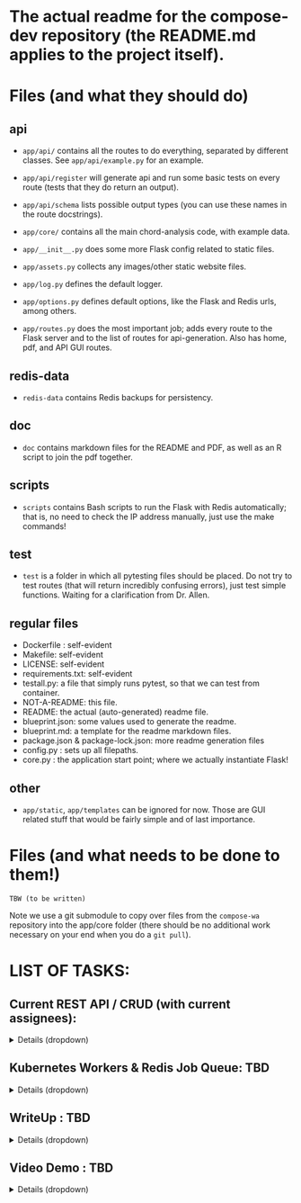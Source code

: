 # The actual readme for the compose-dev repository (the README.md applies to the project itself).


# Files (and what they should do)
## api
- `app/api/` contains all the routes to do everything, separated by different classes. See `app/api/example.py` for an example.
 - `app/api/register` will generate api and run some basic tests on every route (tests that they do return an output).
 - `app/api/schema` lists possible output types (you can use these names in the route docstrings).
- `app/core/` contains all the main chord-analysis code, with example data.

- `app/__init__.py` does some more Flask config related to static files.
- `app/assets.py` collects any images/other static website files.
- `app/log.py` defines the default logger.
- `app/options.py` defines default options, like the Flask and Redis urls, among others.
- `app/routes.py` does the most important job; adds every route to the Flask server and to the list of routes for api-generation. Also has home, pdf, and API GUI routes.
## redis-data
 - `redis-data` contains Redis backups for persistency.

## doc
 -  `doc` contains markdown files for the README and PDF, as well as an R script to join the pdf together.

## scripts
 - `scripts` contains Bash scripts to run the Flask with Redis automatically; that is, no need to check the IP address manually, just use the make commands!

## test
- `test` is a folder in which all pytesting files should be placed. Do not try to test routes (that will return incredibly confusing errors), just test simple functions. Waiting for a clarification from Dr. Allen.

## regular files
- Dockerfile :  self-evident
- Makefile: self-evident
- LICENSE: self-evident
- requirements.txt: self-evident
- testall.py: a file that simply runs pytest, so that we can test from container.
- NOT-A-README:  this file.
- README: the actual (auto-generated) readme file.
- blueprint.json: some values used to generate the readme.
- blueprint.md: a template for the readme markdown files.
- package.json & package-lock.json: more readme generation files
- config.py : sets up all filepaths.
- core.py :  the application start point; where we actually instantiate Flask!


## other
 - `app/static`, `app/templates` can be ignored for now. Those are GUI related stuff that would be fairly simple and of last importance.

# Files (and what needs to be done to them!)

```
TBW (to be written)
```

Note we use a git submodule to copy over files from the `compose-wa` repository into the app/core folder (there should be no additional work necessary on your end when you do a `git pull`).

# LIST OF TASKS:

## Current REST API / CRUD (with current assignees):

<details>
<summary>Details (dropdown)</summary>

### [@Akhil]:
#### A Redis database will be used to store the following data: (example objects can be found in `\app\core\midi`, `\app\core\chord-progressions`, `\app\core\sf2\`)
##### Immutable data packaged with the application (will be in `db=0`):
- Array: a table of chords, each with their corresponding emotion vector.
- Array: a (matrix) table of chord-modulations, each with their resulting emotion vector.
- Floats: a set of parameters describing the relation between the resultant emotional value and the individual chord / chord-modulations. (Any necessary parameters for the theoretical model will be stored here.)
##### Fields  (can have multiple items) (will be in `db=1`):
- Song Object
 - MusicPy: A song object stored in the default musicpy object via pickling.
  - Examples provided, CRUD amenable.
 - Chord Progression: A chord progression stored as a list of dictionaries, with chord names and lengths.
  - Examples provided, CRUD amenable.
- Emotion Object : An emotion object storing the overall emotion vector, as well as the emotion vector time-series (matrix).
- Examples provided (will be automatically generated), CRUD amenable.
- SF2: A couple of instrument files will be provided for playing songs. 
 - Examples provided, immutable.

### [@Anneris & @David]:
#### Generic CRUD operations will be performed on the database as follows:
##### Create a song / chord-progression field in the database
- via an uploaded MIDI file or a chord-progression JSON input
##### Read out song / chord-progression parameters as JSON, which include:
- BPM (a list of dictionaries so as to include time-changes)
- Total number of chords
- Chord types (a list of strings)
- Total number of notes
- Notes (a list of strings)
- Note Intervals (a list of floats)
- An overall emotion vector calculated theoretically
- An overall emotion vector calculated by comparison to known songs
- An instantaneous emotion vector time series (a matrix) calculated theoretically
- An instantaneous emotion vector time series (a matrix) calculated by comparison to known songs 
##### Update all song / chord-progression parameters described above.
##### Delete a song / chord-progression field from the database.

### [@Akhil]:
#### Analysis / Other Routes (output will be in `db=2`):
- A plot of the instantaneous emotion vector time series (a matrix) calculated theoretically
- A plot of the instantaneous emotion vector time series (a matrix) calculated by comparison to known songs
- A plot of related songs on emotion-based axes using a theoretical transformation.
- A plot of related songs on emotion-based axes by comparison to other songs by similarity methods (also using theoretical emotion vectors to calculate similarity).
- A float value denoting similarity between two songs in the database

</details>

## Kubernetes Workers & Redis Job Queue: TBD

<details>
<summary>Details (dropdown)</summary>

TBD
 - at least 2 back-end workers, a Redis worker, and a Flask worker
 - the queue will be on database `db=3`

</details>

## WriteUp : TBD

<details>
<summary>Details (dropdown)</summary>

TBD 
- will use the doc folder markdown & makefile commands to generate README and PDF.
- plan on using Kroki and Mermaid for the software diagram. 
- some theory notes on implementation will need to be added in by @Akhil.

</details>

## Video Demo : TBD

<details>
<summary>Details (dropdown)</summary>

TBD (Assuming @David would like to do this, so will leave it to him when we finish the other sections)

</details>